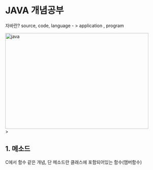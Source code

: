 # JAVA 개념공부

자바란? source, code, language - > application , program

<img src="C:\Users\wotlr\Desktop/java동작원리.png" width="450px" height="300px" title="px(픽셀) 크기 설정" alt="java"></img><br/>>

## 1. 메소드
C에서 함수 같은 개념, 단 메소드란 클래스에 포함되어있는 함수(맴버함수)